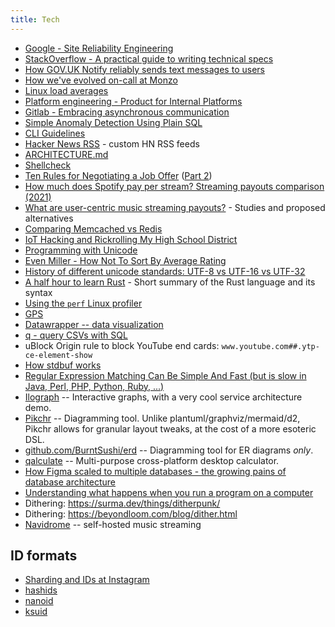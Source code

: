 ```yaml
---
title: Tech
---
```


- [Google - Site Reliability Engineering](https://landing.google.com/sre/resources/)
- [StackOverflow - A practical guide to writing technical specs](https://stackoverflow.blog/2020/04/06/a-practical-guide-to-writing-technical-specs/)
- [How GOV.UK Notify reliably sends text messages to users](https://gds.blog.gov.uk/2020/04/03/how-gov-uk-notify-reliably-sends-text-messages-to-users/)
- [How we've evolved on-call at Monzo](https://monzo.com/blog/how-weve-evolved-on-call-at-monzo)
- [Linux load averages](http://www.brendangregg.com/blog/2017-08-08/linux-load-averages.html)
- [Platform engineering - Product for Internal Platforms](https://medium.com/@skamille/product-for-internal-platforms-9205c3a08142)
- [Gitlab - Embracing asynchronous communication](https://about.gitlab.com/company/culture/all-remote/asynchronous/)
- [Simple Anomaly Detection Using Plain SQL](https://hakibenita.com/sql-anomaly-detection)
- [CLI Guidelines](https://clig.dev/)
- [Hacker News RSS](https://hnrss.github.io/) - custom HN RSS feeds
- [ARCHITECTURE.md](https://matklad.github.io//2021/02/06/ARCHITECTURE.md.html)
- [Shellcheck](https://github.com/koalaman/shellcheck)
- [Ten Rules for Negotiating a Job Offer](https://haseebq.com/my-ten-rules-for-negotiating-a-job-offer/) ([Part 2](https://haseebq.com/how-not-to-bomb-your-offer-negotiation/))
- [How much does Spotify pay per stream? Streaming payouts comparison (2021)](https://freeyourmusic.com/blog/how-much-does-spotify-pay-per-stream)
- [What are user-centric music streaming payouts?](https://musically.com/2020/05/13/what-are-user-centric-music-streaming-payouts/) - Studies and proposed alternatives
- [Comparing Memcached vs Redis](https://engineering.kablamo.com.au/posts/2021/memcached-vs-redis-whats-the-difference)
- [IoT Hacking and Rickrolling My High School District](https://whitehoodhacker.net/posts/2021-10-04-the-big-rick)
- [Programming with Unicode](https://unicodebook.readthedocs.io/about.html)
- [Even Miller - How Not To Sort By Average Rating](https://www.evanmiller.org/how-not-to-sort-by-average-rating.html)
- [History of different unicode standards: UTF-8 vs UTF-16 vs UTF-32](https://stackoverflow.com/questions/3473295/utf-8-or-utf-16-or-utf-32-or-ucs-2/3473635#3473635)
- [A half hour to learn Rust](https://fasterthanli.me/articles/a-half-hour-to-learn-rust) - Short summary of the Rust language and its syntax
- [Using the `perf` Linux profiler](https://www.brendangregg.com/perf.html)
- [GPS](https://ciechanow.ski/gps/)
- [Datawrapper -- data visualization](https://www.datawrapper.de/)
- [q - query CSVs with SQL](https://github.com/harelba/q)
- uBlock Origin rule to block YouTube end cards: `www.youtube.com##.ytp-ce-element-show`
- [How stdbuf works](https://hmarr.com/blog/how-stdbuf-works/)
- [Regular Expression Matching Can Be Simple And Fast (but is slow in Java, Perl, PHP, Python, Ruby, ...)](https://swtch.com/~rsc/regexp/regexp1.html)
- [Ilograph](https://app.ilograph.com/demo.ilograph.Ilograph/Request) -- Interactive graphs, with a very cool service architecture demo.
- [Pikchr](https://pikchr.org/home/doc/trunk/homepage.md) -- Diagramming tool. Unlike plantuml/graphviz/mermaid/d2, Pikchr allows for granular layout tweaks, at the cost of a more esoteric DSL.
- [github.com/BurntSushi/erd](https://github.com/BurntSushi/erd) -- Diagramming tool for ER diagrams _only_.
- [qalculate](https://github.com/Qalculate/libqalculate) -- Multi-purpose cross-platform desktop calculator.
- [How Figma scaled to multiple databases - the growing pains of database architecture](https://www.figma.com/blog/how-figma-scaled-to-multiple-databases/)
- [Understanding what happens when you run a program on a computer](https://cpu.land/)
- Dithering: https://surma.dev/things/ditherpunk/
- Dithering: https://beyondloom.com/blog/dither.html
- [Navidrome](https://www.navidrome.org/) -- self-hosted music streaming

## ID formats

- [Sharding and IDs at Instagram](https://instagram-engineering.com/sharding-ids-at-instagram-1cf5a71e5a5c)
- [hashids](https://hashids.org/)
- [nanoid](https://github.com/ai/nanoid)
- [ksuid](https://github.com/segmentio/ksuid)

